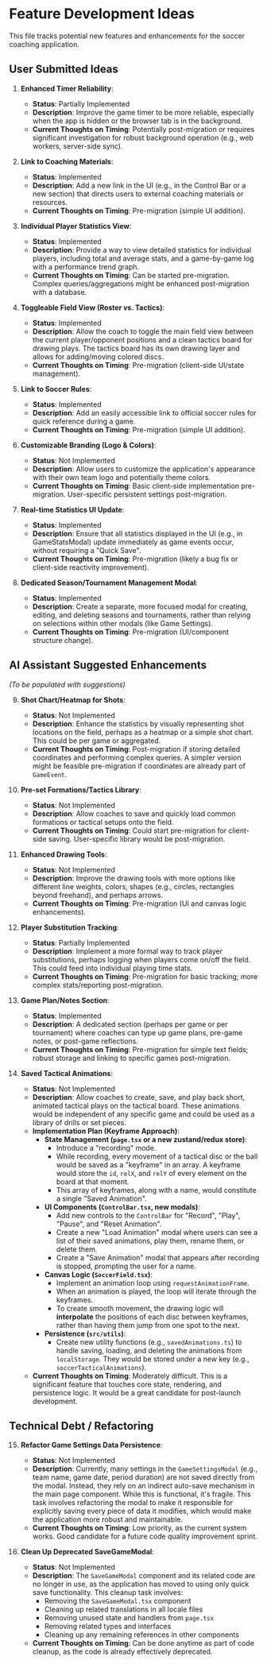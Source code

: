 # Feature Development Ideas

This file tracks potential new features and enhancements for the soccer coaching application.

## User Submitted Ideas

1.  **Enhanced Timer Reliability**:
    *   **Status**: Partially Implemented
    *   **Description**: Improve the game timer to be more reliable, especially when the app is hidden or the browser tab is in the background.
    *   **Current Thoughts on Timing**: Potentially post-migration or requires significant investigation for robust background operation (e.g., web workers, server-side sync).

2.  **Link to Coaching Materials**:
    *   **Status**: Implemented
    *   **Description**: Add a new link in the UI (e.g., in the Control Bar or a new section) that directs users to external coaching materials or resources.
    *   **Current Thoughts on Timing**: Pre-migration (simple UI addition).

3.  **Individual Player Statistics View**:
    *   **Status**: Implemented
    *   **Description**: Provide a way to view detailed statistics for individual players, including total and average stats, and a game-by-game log with a performance trend graph.
    *   **Current Thoughts on Timing**: Can be started pre-migration. Complex queries/aggregations might be enhanced post-migration with a database.

4.  **Toggleable Field View (Roster vs. Tactics)**:
    *   **Status**: Implemented
    *   **Description**: Allow the coach to toggle the main field view between the current player/opponent positions and a clean tactics board for drawing plays. The tactics board has its own drawing layer and allows for adding/moving colored discs.
    *   **Current Thoughts on Timing**: Pre-migration (client-side UI/state management).

5.  **Link to Soccer Rules**:
    *   **Status**: Implemented
    *   **Description**: Add an easily accessible link to official soccer rules for quick reference during a game.
    *   **Current Thoughts on Timing**: Pre-migration (simple UI addition).

6.  **Customizable Branding (Logo & Colors)**:
    *   **Status**: Not Implemented
    *   **Description**: Allow users to customize the application's appearance with their own team logo and potentially theme colors.
    *   **Current Thoughts on Timing**: Basic client-side implementation pre-migration. User-specific persistent settings post-migration.

7.  **Real-time Statistics UI Update**:
    *   **Status**: Implemented
    *   **Description**: Ensure that all statistics displayed in the UI (e.g., in GameStatsModal) update immediately as game events occur, without requiring a "Quick Save".
    *   **Current Thoughts on Timing**: Pre-migration (likely a bug fix or client-side reactivity improvement).

8.  **Dedicated Season/Tournament Management Modal**:
    *   **Status**: Implemented
    *   **Description**: Create a separate, more focused modal for creating, editing, and deleting seasons and tournaments, rather than relying on selections within other modals (like Game Settings).
    *   **Current Thoughts on Timing**: Pre-migration (UI/component structure change).

## AI Assistant Suggested Enhancements

*(To be populated with suggestions)*

9.  **Shot Chart/Heatmap for Shots**:
    *   **Status**: Not Implemented
    *   **Description**: Enhance the statistics by visually representing shot locations on the field, perhaps as a heatmap or a simple shot chart. This could be per game or aggregated.
    *   **Current Thoughts on Timing**: Post-migration if storing detailed coordinates and performing complex queries. A simpler version might be feasible pre-migration if coordinates are already part of `GameEvent`.

10. **Pre-set Formations/Tactics Library**:
    *   **Status**: Not Implemented
    *   **Description**: Allow coaches to save and quickly load common formations or tactical setups onto the field.
    *   **Current Thoughts on Timing**: Could start pre-migration for client-side saving. User-specific library would be post-migration.

11. **Enhanced Drawing Tools**:
    *   **Status**: Not Implemented
    *   **Description**: Improve the drawing tools with more options like different line weights, colors, shapes (e.g., circles, rectangles beyond freehand), and perhaps arrows.
    *   **Current Thoughts on Timing**: Pre-migration (UI and canvas logic enhancements).

12. **Player Substitution Tracking**:
    *   **Status**: Partially Implemented
    *   **Description**: Implement a more formal way to track player substitutions, perhaps logging when players come on/off the field. This could feed into individual playing time stats.
    *   **Current Thoughts on Timing**: Pre-migration for basic tracking; more complex stats/reporting post-migration.

13. **Game Plan/Notes Section**:
    *   **Status**: Implemented
    *   **Description**: A dedicated section (perhaps per game or per tournament) where coaches can type up game plans, pre-game notes, or post-game reflections.
    *   **Current Thoughts on Timing**: Pre-migration for simple text fields; robust storage and linking to specific games post-migration.

14. **Saved Tactical Animations**:
    *   **Status**: Not Implemented
    *   **Description**: Allow coaches to create, save, and play back short, animated tactical plays on the tactical board. These animations would be independent of any specific game and could be used as a library of drills or set pieces.
    *   **Implementation Plan (Keyframe Approach)**:
        *   **State Management (`page.tsx` or a new zustand/redux store)**:
            *   Introduce a "recording" mode.
            *   While recording, every movement of a tactical disc or the ball would be saved as a "keyframe" in an array. A keyframe would store the `id`, `relX`, and `relY` of every element on the board at that moment.
            *   This array of keyframes, along with a name, would constitute a single "Saved Animation".
        *   **UI Components (`ControlBar.tsx`, new modals)**:
            *   Add new controls to the `ControlBar` for "Record", "Play", "Pause", and "Reset Animation".
            *   Create a new "Load Animation" modal where users can see a list of their saved animations, play them, rename them, or delete them.
            *   Create a "Save Animation" modal that appears after recording is stopped, prompting the user for a name.
        *   **Canvas Logic (`SoccerField.tsx`)**:
            *   Implement an animation loop using `requestAnimationFrame`.
            *   When an animation is played, the loop will iterate through the keyframes.
            *   To create smooth movement, the drawing logic will **interpolate** the positions of each disc between keyframes, rather than having them jump from one spot to the next.
        *   **Persistence (`src/utils`)**:
            *   Create new utility functions (e.g., `savedAnimations.ts`) to handle saving, loading, and deleting the animations from `localStorage`. They would be stored under a new key (e.g., `soccerTacticalAnimations`).
    *   **Current Thoughts on Timing**: Moderately difficult. This is a significant feature that touches core state, rendering, and persistence logic. It would be a great candidate for post-launch development.

## Technical Debt / Refactoring

15. **Refactor Game Settings Data Persistence**:
    *   **Status**: Not Implemented
    *   **Description**: Currently, many settings in the `GameSettingsModal` (e.g., team name, game date, period duration) are not saved directly from the modal. Instead, they rely on an indirect auto-save mechanism in the main page component. While this is functional, it's fragile. This task involves refactoring the modal to make it responsible for explicitly saving every piece of data it modifies, which would make the application more robust and maintainable.
    *   **Current Thoughts on Timing**: Low priority, as the current system works. Good candidate for a future code quality improvement sprint.

16. **Clean Up Deprecated SaveGameModal**:
    *   **Status**: Not Implemented
    *   **Description**: The `SaveGameModal` component and its related code are no longer in use, as the application has moved to using only quick save functionality. This cleanup task involves:
        - Removing the `SaveGameModal.tsx` component
        - Cleaning up related translations in all locale files
        - Removing unused state and handlers from `page.tsx`
        - Removing related types and interfaces
        - Cleaning up any remaining references in other components
    *   **Current Thoughts on Timing**: Can be done anytime as part of code cleanup, as the code is already effectively deprecated. 